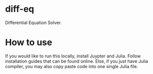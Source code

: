 # diff-eq
Differential Equation Solver.

# How to use
If you would like to run this locally, install Juypter and Julia. Follow installation guides that can be found online. Else, if you just have Julia compiler, you may also copy paste code into one single Julia file.
